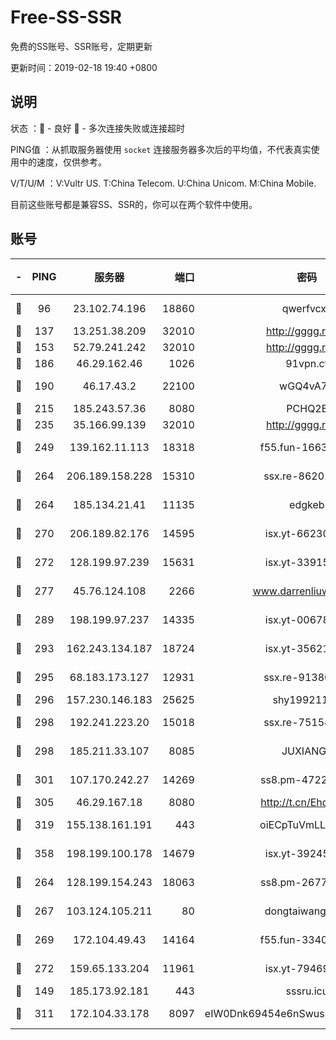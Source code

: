 # Free-SS-SSR

免费的SS账号、SSR账号，定期更新

更新时间：2019-02-18 19:40 +0800

## 说明

状态     ：🙂 - 良好 🙁 - 多次连接失败或连接超时

PING值   ：从抓取服务器使用 `socket` 连接服务器多次后的平均值，不代表真实使用中的速度，仅供参考。

V/T/U/M  ：V:Vultr US. T:China Telecom. U:China Unicom. M:China Mobile.

目前这些账号都是兼容SS、SSR的，你可以在两个软件中使用。

## 账号

|-|PING|服务器|端口|密码|加密方式|区域|V/T/U/M|
|:----:|:----:|:-----:|-----:|:----:|:----:|:----:|:----:|
|🙂|96|23.102.74.196|18860|qwerfvcxz|aes-256-gcm|JP|9↑/10↑/9↑/9↑|
|🙂|137|13.251.38.209|32010|http://gggg.rocks|chacha20|SG|8↑/7↑/7↑/8↑|
|🙂|153|52.79.241.242|32010|http://gggg.rocks|chacha20|KR|9↑/8↓/8↑/9↑|
|🙂|186|46.29.162.46|1026|91vpn.cf|rc4-md5|RU|8↑/9↑/10↑/10↑|
|🙂|190|46.17.43.2|22100|wGQ4vA7D|aes-256-gcm|RU|5↓/10↑/10↑/10↑|
|🙂|215|185.243.57.36|8080|PCHQ2E|rc4-md5|US|8↓/9↑/10↑/10↑|
|🙂|235|35.166.99.139|32010|http://gggg.rocks|chacha20|US|8↓/8↓/10↑/8↓|
|🙂|249|139.162.11.113|18318|f55.fun-16631582|aes-256-cfb|SG|10↑/10↑/10↑/10↑|
|🙂|264|206.189.158.228|15310|ssx.re-86201886|aes-256-cfb|SG|10↑/10↑/10↑/10↑|
|🙂|264|185.134.21.41|11135|edgkeb|aes-256-cfb|GB|10↑/10↑/10↑/10↑|
|🙂|270|206.189.82.176|14595|isx.yt-66230014|aes-256-cfb|SG|10↑/10↑/10↑/10↑|
|🙂|272|128.199.97.239|15631|isx.yt-33915830|aes-256-cfb|SG|10↑/10↑/10↑/10↑|
|🙂|277|45.76.124.108|2266|www.darrenliuwei.com|aes-256-cfb|AU|10↑/10↑/9↑/10↑|
|🙂|289|198.199.97.237|14335|isx.yt-00678289|aes-256-cfb|US|10↑/10↑/10↑/10↑|
|🙂|293|162.243.134.187|18724|isx.yt-35621483|aes-256-cfb|US|10↑/10↑/10↑/10↑|
|🙂|295|68.183.173.127|12931|ssx.re-91380385|aes-256-cfb|US|10↑/10↑/10↑/10↑|
|🙂|296|157.230.146.183|25625|shy19921124|rc4-md5|US|10↑/10↑/10↑/10↑|
|🙂|298|192.241.223.20|15018|ssx.re-75154549|aes-256-cfb|US|10↑/10↑/10↑/10↑|
|🙂|298|185.211.33.107|8085|JUXIANGE|aes-128-ctr|US|10↑/10↑/10↑/10↑|
|🙂|301|107.170.242.27|14269|ss8.pm-47220788|aes-256-cfb|US|10↑/10↑/10↑/10↑|
|🙂|305|46.29.167.18|8080|http://t.cn/EhdmTxe|rc4-md5|RU|10↑/10↑/10↑/10↑|
|🙂|319|155.138.161.191|443|oiECpTuVmLLxk4Ts|aes-256-cfb|US|6↑/10↑/10↑/10↑|
|🙂|358|198.199.100.178|14679|isx.yt-39245989|aes-256-cfb|US|10↑/10↑/10↑/10↑|
|🙂|264|128.199.154.243|18063|ss8.pm-26776960|aes-256-cfb|SG|10↑/10↑/10↑/10↑|
|🙂|267|103.124.105.211|80|dongtaiwang.com|aes-256-cfb|US|10↑/9↑/10↑/10↑|
|🙂|269|172.104.49.43|14164|f55.fun-33406567|aes-256-cfb|SG|10↑/10↑/10↑/10↑|
|🙂|272|159.65.133.204|11961|isx.yt-79469931|aes-256-cfb|SG|10↑/10↑/10↑/10↑|
|🙁|149|185.173.92.181|443|sssru.icu|rc4-md5|RU|10↑/10↑/10↑/10↑|
|🙁|311|172.104.33.178|8097|eIW0Dnk69454e6nSwuspv9DmS201tQ0D|aes-256-cfb|SG|10↑/10↑/10↑/10↑|
